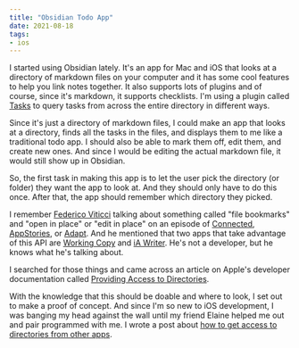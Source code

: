 ```yaml
---
title: "Obsidian Todo App"
date: 2021-08-18
tags:
- ios
---
```


I started using Obsidian lately. It's an app for Mac and iOS that looks at a directory of markdown files on your computer and it has some cool features to help you link notes together. It also supports lots of plugins and of course, since it's markdown, it supports checklists. I'm using a plugin called [Tasks](https://github.com/schemar/obsidian-tasks) to query tasks from across the entire directory in different ways.

Since it's just a directory of markdown files, I could make an app that looks at a directory, finds all the tasks in the files, and displays them to me like a traditional todo app. I should also be able to mark them off, edit them, and create new ones. And since I would be editing the actual markdown file, it would still show up in Obsidian.

So, the first task in making this app is to let the user pick the directory (or folder) they want the app to look at. And they should only have to do this once. After that, the app should remember which directory they picked.

I remember [Federico Viticci](https://twitter.com/viticci) talking about something called "file bookmarks" and "open in place" or "edit in place" on an episode of [Connected](https://www.relay.fm/connected), [AppStories](https://appstories.net), or [Adapt](https://www.relay.fm/adapt). And he mentioned that two apps that take advantage of this API are [Working Copy](https://workingcopy.app) and [iA Writer](https://ia.net/writer). He's not a developer, but he knows what he's talking about. 

I searched for those things and came across an article on Apple's developer documentation called [Providing Access to Directories](https://developer.apple.com/documentation/uikit/view_controllers/providing_access_to_directories).

With the knowledge that this should be doable and where to look, I set out to make a proof of concept. And since I'm so new to iOS development, I was banging my head against the wall until my friend Elaine helped me out and pair programmed with me. I wrote a post about [how to get access to directories from other apps](https://adam.garrett-harris.com/2021-08-19-providing-access-to-directories-in-ios-with-file-bookmarks/).